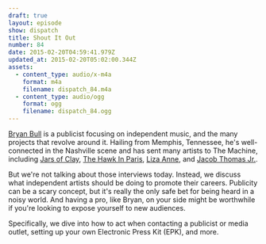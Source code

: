 ```yaml
---
draft: true
layout: episode
show: dispatch
title: Shout It Out
number: 84
date: 2015-02-20T04:59:41.979Z
updated_at: 2015-02-20T05:02:00.344Z
assets:
  - content_type: audio/x-m4a
    format: m4a
    filename: dispatch_84.m4a
  - content_type: audio/ogg
    format: ogg
    filename: dispatch_84.ogg
---
```

[Bryan Bull](http://bullhornpublicity.com) is a publicist focusing on independent music, and the many projects that revolve around it. Hailing from Memphis, Tennessee, he's well-connected in the Nashville scene and has sent many artists to The Machine, including [Jars of Clay](https://machine.fm/inside/34), [The Hawk In Paris](https://machine.fm/inside/16), [Liza Anne](https://machine.fm/inside/57), and [Jacob Thomas Jr.](https://machine.fm/inside/47).

But we're not talking about those interviews today. Instead, we discuss what independent artists should be doing to promote their careers. Publicity can be a scary concept, but it's really the only safe bet for being heard in a noisy world. And having a pro, like Bryan, on your side might be worthwhile if you're looking to expose yourself to new audiences.

Specifically, we dive into how to act when contacting a publicist or media outlet, setting up your own Electronic Press Kit (EPK), and more.